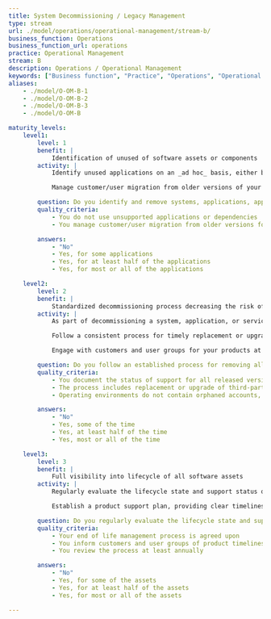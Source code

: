 ```yaml
---
title: System Decommissioning / Legacy Management
type: stream
url: ./model/operations/operational-management/stream-b/
business_function: Operations
business_function_url: operations
practice: Operational Management
stream: B
description: Operations / Operational Management
keywords: ["Business function", "Practice", "Operations", "Operational Management"]
aliases:
    - ./model/O-OM-B-1
    - ./model/O-OM-B-2
    - ./model/O-OM-B-3
    - ./model/O-OM-B

maturity_levels:
    level1:
        level: 1
        benefit: |
            Identification of unused of software assets or components
        activity: |
            Identify unused applications on an _ad hoc_ basis, either by chance observation, or by occasionally performing a review. When you identify unused applications, process those findings for further action. If you have established a formal process for decommissioning unused applications, ensure teams are aware of and use it.

            Manage customer/user migration from older versions of your products for each product and customer/user group. When a product version is no longer in use by any customer/user group, discontinue support for that version. However, at this level of maturity you may have a large number of product versions in active use across the customer/user base, requiring significant developer effort to back-port product fixes.

        question: Do you identify and remove systems, applications, application dependencies, or services that are no longer used, have reached end of life, or are no longer actively developed or supported?
        quality_criteria:
            - You do not use unsupported applications or dependencies
            - You manage customer/user migration from older versions for each product and customer/user group

        answers:
            - "No"
            - Yes, for some applications
            - Yes, for at least half of the applications
            - Yes, for most or all of the applications

    level2:
        level: 2
        benefit: |
            Standardized decommissioning process decreasing the risk of forgetting components
        activity: |
            As part of decommissioning a system, application, or service, follow an established process for removing all relevant accounts, firewall rules, data, etc. from the operational environment. By removing these unused elements from configuration files, you improve the maintainability of infrastructure-as-code resources.

            Follow a consistent process for timely replacement or upgrade of third-party applications, or application dependencies (e.g., operating system, utility applications, libraries), that have reached end of life.

            Engage with customers and user groups for your products at or approaching end of life, to migrate them to supported versions in a timely manner.

        question: Do you follow an established process for removing all associated resources, as part of decommissioning of unused systems, applications, application dependencies, or services?
        quality_criteria:
            - You document the status of support for all released versions of your products, in an accessible location
            - The process includes replacement or upgrade of third-party applications, or application dependencies, that have reached end of life
            - Operating environments do not contain orphaned accounts, firewall rules, or other configuration artifacts

        answers:
            - "No"
            - Yes, some of the time
            - Yes, at least half of the time
            - Yes, most or all of the time

    level3:
        level: 3
        benefit: |
            Full visibility into lifecycle of all software assets
        activity: |
            Regularly evaluate the lifecycle state and support status of every software asset and underlying infrastructure component, and estimate their end-of-life. Follow a well-defined process for actively mitigating security risks arising as assets/components approach their end-of-life. Regularly review and update your process, to reflect lessons learned.

            Establish a product support plan, providing clear timelines for ending support on older product versions. Limit product versions in active use to only a small number (e.g., N.x.x and N-1.x.x only). Establish and publicize timelines for discontinuing support on prior versions, and proactively engage with customers and user groups to prevent disruption of service or support.

        question: Do you regularly evaluate the lifecycle state and support status of every software asset and underlying infrastructure component, and estimate their end of life?
        quality_criteria:
            - Your end of life management process is agreed upon
            - You inform customers and user groups of product timelines to prevent disruption of service or support
            - You review the process at least annually

        answers:
            - "No"
            - Yes, for some of the assets
            - Yes, for at least half of the assets
            - Yes, for most or all of the assets

---
```

